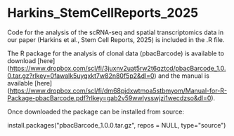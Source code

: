 # Harkins_StemCellReports_2025


Code for the analysis of the scRNA-seq and spatial transcriptomics data in our paper (Harkins et al., Stem Cell Reports, 2025) is included in the .R file.

The R package for the analysis of clonal data (pbacBarcode) is available to download [here] (https://www.dropbox.com/scl/fi/3juxnv2uat5rw2t6qztcd/pbacBarcode_1.0.0.tar.gz?rlkey=0fawalk5uyqxkt7w82n80f5p2&dl=0) and the manual is available [here] (https://www.dropbox.com/scl/fi/dm68pjdxwtmoa5stbmyom/Manual-for-R-Package-pbacBarcode.pdf?rlkey=gab2v59wwlysswjzi1wecdzso&dl=0).

Once downloaded the package can be installed from source:

install.packages("pbacBarcode_1.0.0.tar.gz", repos = NULL, type="source")
